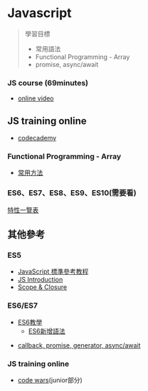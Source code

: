 # Javascript
> 學習目標  
> - 常用語法
> - Functional Programming - Array
> - promise, async/await

### JS course (69minutes)

- [online video](https://scrimba.com/g/gintrotojavascript)

## JS training online
- [codecademy](https://www.codecademy.com/learn/introduction-to-javascript)

### Functional Programming - Array
- [常用方法](https://wcc723.github.io/javascript/2017/12/27/javascript-array-function/)

### ES6、ES7、ES8、ES9、ES10(需要看)
[特性一覽表](https://juejin.im/post/5ca2e1935188254416288eb2)

## 其他參考

### ES5
- [JavaScript 標準參考教程](http://javascript.ruanyifeng.com/)
- [JS Introduction](https://hackmd.io/GYVgLARgjMUMYFoBMAGA7ANgWNKAmCAhhiikWAKZggUYUCceIEQA)
- [Scope & Closure](https://taian.su/2012-10-17-explaining-javascript-scope-and-closures-by-robert-nyman/)

### ES6/ES7
* [ES6教學](http://es6.ruanyifeng.com/)
    * [ES6新增語法](https://medium.com/@peterchang_82818/es6-10-features-javascript-developer-must-know-98b9782bef44)
 - [callback, promise, generator, async/await](https://noootown.wordpress.com/2016/11/13/callback-promise-fetch-yield-async-await/)

### JS training online
- [code wars](https://www.codewars.com/trainer/setup)(junior部分)
